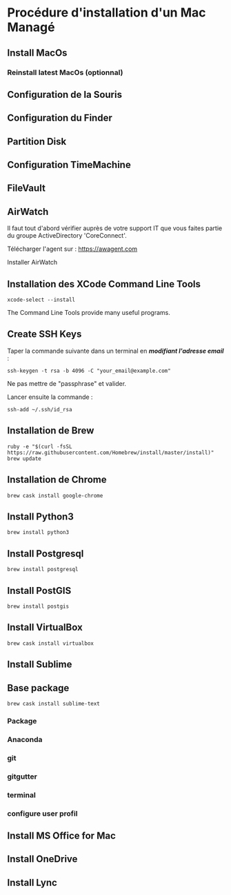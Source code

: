 # Procédure d'installation d'un Mac Managé

## Install MacOs

### Reinstall latest MacOs (optionnal)

## Configuration de la Souris

## Configuration du Finder

## Partition Disk

## Configuration TimeMachine

## FileVault

## AirWatch

Il faut tout d'abord vérifier auprès de votre support IT que vous faites partie du groupe ActiveDirectory 'CoreConnect'.

Télécharger l'agent sur : https://awagent.com

Installer AirWatch

## Installation des XCode Command Line Tools

	xcode-select --install
	
The Command Line Tools provide many useful programs.

## Create SSH Keys

Taper la commande suivante dans un terminal en _**modifiant l'adresse email**_ :

	ssh-keygen -t rsa -b 4096 -C "your_email@example.com"
	
Ne pas mettre de "passphrase" et valider.

Lancer ensuite la commande :

	ssh-add ~/.ssh/id_rsa

## Installation de Brew

	ruby -e "$(curl -fsSL https://raw.githubusercontent.com/Homebrew/install/master/install)"
	brew update
	
## Installation de Chrome

	brew cask install google-chrome

## Install Python3

	brew install python3

## Install Postgresql

	brew install postgresql

## Install PostGIS

	brew install postgis

## Install VirtualBox

	brew cask install virtualbox

## Install Sublime

## Base package

	brew cask install sublime-text

### Package

### Anaconda

### git

### gitgutter

### terminal

### configure user profil

## Install MS Office for Mac

## Install OneDrive

## Install Lync

